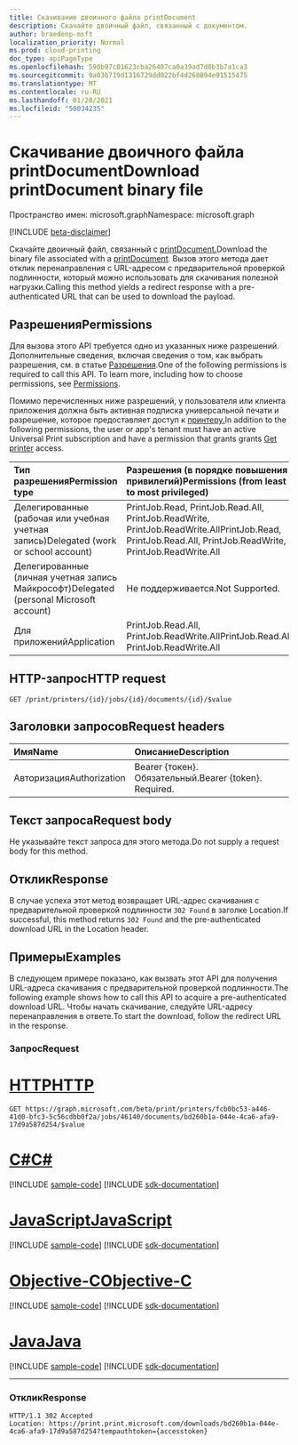 ```yaml
---
title: Скачивание двоичного файла printDocument
description: Скачайте двоичный файл, связанный с документом.
author: braedenp-msft
localization_priority: Normal
ms.prod: cloud-printing
doc_type: apiPageType
ms.openlocfilehash: 590b97c01623cba26407ca0a39ad7d0b3b7a1ca3
ms.sourcegitcommit: 9a03b719d1316729dd022bf4d268894e91515475
ms.translationtype: MT
ms.contentlocale: ru-RU
ms.lasthandoff: 01/28/2021
ms.locfileid: "50034235"
---
```

# <a name="download-printdocument-binary-file"></a><span data-ttu-id="5ec80-103">Скачивание двоичного файла printDocument</span><span class="sxs-lookup"><span data-stu-id="5ec80-103">Download printDocument binary file</span></span>

<span data-ttu-id="5ec80-104">Пространство имен: microsoft.graph</span><span class="sxs-lookup"><span data-stu-id="5ec80-104">Namespace: microsoft.graph</span></span>

[!INCLUDE [beta-disclaimer](../../includes/beta-disclaimer.md)]

<span data-ttu-id="5ec80-105">Скачайте двоичный файл, связанный с [printDocument.](../resources/printdocument.md)</span><span class="sxs-lookup"><span data-stu-id="5ec80-105">Download the binary file associated with a [printDocument](../resources/printdocument.md).</span></span> <span data-ttu-id="5ec80-106">Вызов этого метода дает отклик перенаправления с URL-адресом с предварительной проверкой подлинности, который можно использовать для скачивания полезной нагрузки.</span><span class="sxs-lookup"><span data-stu-id="5ec80-106">Calling this method yields a redirect response with a pre-authenticated URL that can be used to download the payload.</span></span>

## <a name="permissions"></a><span data-ttu-id="5ec80-107">Разрешения</span><span class="sxs-lookup"><span data-stu-id="5ec80-107">Permissions</span></span>
<span data-ttu-id="5ec80-p102">Для вызова этого API требуется одно из указанных ниже разрешений. Дополнительные сведения, включая сведения о том, как выбрать разрешения, см. в статье [Разрешения](/graph/permissions-reference).</span><span class="sxs-lookup"><span data-stu-id="5ec80-p102">One of the following permissions is required to call this API. To learn more, including how to choose permissions, see [Permissions](/graph/permissions-reference).</span></span>

<span data-ttu-id="5ec80-110">Помимо перечисленных ниже разрешений, у пользователя или клиента приложения должна быть активная подписка универсальной печати и разрешение, которое предоставляет доступ к [принтеру.](printer-get.md)</span><span class="sxs-lookup"><span data-stu-id="5ec80-110">In addition to the following permissions, the user or app's tenant must have an active Universal Print subscription and have a permission that grants grants [Get printer](printer-get.md) access.</span></span>

| <span data-ttu-id="5ec80-111">Тип разрешения</span><span class="sxs-lookup"><span data-stu-id="5ec80-111">Permission type</span></span>                        | <span data-ttu-id="5ec80-112">Разрешения (в порядке повышения привилегий)</span><span class="sxs-lookup"><span data-stu-id="5ec80-112">Permissions (from least to most privileged)</span></span>                  |
| :------------------------------------- | :----------------------------------------------------------- |
| <span data-ttu-id="5ec80-113">Делегированные (рабочая или учебная учетная запись)</span><span class="sxs-lookup"><span data-stu-id="5ec80-113">Delegated (work or school account)</span></span>     | <span data-ttu-id="5ec80-114">PrintJob.Read, PrintJob.Read.All, PrintJob.ReadWrite, PrintJob.ReadWrite.All</span><span class="sxs-lookup"><span data-stu-id="5ec80-114">PrintJob.Read, PrintJob.Read.All, PrintJob.ReadWrite, PrintJob.ReadWrite.All</span></span> |
| <span data-ttu-id="5ec80-115">Делегированные (личная учетная запись Майкрософт)</span><span class="sxs-lookup"><span data-stu-id="5ec80-115">Delegated (personal Microsoft account)</span></span> | <span data-ttu-id="5ec80-116">Не поддерживается.</span><span class="sxs-lookup"><span data-stu-id="5ec80-116">Not Supported.</span></span>                                               |
| <span data-ttu-id="5ec80-117">Для приложений</span><span class="sxs-lookup"><span data-stu-id="5ec80-117">Application</span></span>                            | <span data-ttu-id="5ec80-118">PrintJob.Read.All, PrintJob.ReadWrite.All</span><span class="sxs-lookup"><span data-stu-id="5ec80-118">PrintJob.Read.All, PrintJob.ReadWrite.All</span></span>                    |

## <a name="http-request"></a><span data-ttu-id="5ec80-119">HTTP-запрос</span><span class="sxs-lookup"><span data-stu-id="5ec80-119">HTTP request</span></span>
<!-- { "blockType": "ignored" } -->
```http
GET /print/printers/{id}/jobs/{id}/documents/{id}/$value
```
## <a name="request-headers"></a><span data-ttu-id="5ec80-120">Заголовки запросов</span><span class="sxs-lookup"><span data-stu-id="5ec80-120">Request headers</span></span>
| <span data-ttu-id="5ec80-121">Имя</span><span class="sxs-lookup"><span data-stu-id="5ec80-121">Name</span></span>          | <span data-ttu-id="5ec80-122">Описание</span><span class="sxs-lookup"><span data-stu-id="5ec80-122">Description</span></span>               |
| :------------ | :------------------------ |
| <span data-ttu-id="5ec80-123">Авторизация</span><span class="sxs-lookup"><span data-stu-id="5ec80-123">Authorization</span></span> | <span data-ttu-id="5ec80-p103">Bearer {токен}. Обязательный.</span><span class="sxs-lookup"><span data-stu-id="5ec80-p103">Bearer {token}. Required.</span></span> |

## <a name="request-body"></a><span data-ttu-id="5ec80-126">Текст запроса</span><span class="sxs-lookup"><span data-stu-id="5ec80-126">Request body</span></span>
<span data-ttu-id="5ec80-127">Не указывайте текст запроса для этого метода.</span><span class="sxs-lookup"><span data-stu-id="5ec80-127">Do not supply a request body for this method.</span></span>

## <a name="response"></a><span data-ttu-id="5ec80-128">Отклик</span><span class="sxs-lookup"><span data-stu-id="5ec80-128">Response</span></span>
<span data-ttu-id="5ec80-129">В случае успеха этот метод возвращает URL-адрес скачивания с предварительной проверкой подлинности `302 Found` в заголке Location.</span><span class="sxs-lookup"><span data-stu-id="5ec80-129">If successful, this method returns `302 Found` and the pre-authenticated download URL in the Location header.</span></span>

## <a name="examples"></a><span data-ttu-id="5ec80-130">Примеры</span><span class="sxs-lookup"><span data-stu-id="5ec80-130">Examples</span></span>
<span data-ttu-id="5ec80-131">В следующем примере показано, как вызвать этот API для получения URL-адреса скачивания с предварительной проверкой подлинности.</span><span class="sxs-lookup"><span data-stu-id="5ec80-131">The following example shows how to call this API to acquire a pre-authenticated download URL.</span></span> <span data-ttu-id="5ec80-132">Чтобы начать скачивание, следуйте URL-адресу перенаправления в ответе.</span><span class="sxs-lookup"><span data-stu-id="5ec80-132">To start the download, follow the redirect URL in the response.</span></span>

### <a name="request"></a><span data-ttu-id="5ec80-133">Запрос</span><span class="sxs-lookup"><span data-stu-id="5ec80-133">Request</span></span>

# <a name="http"></a>[<span data-ttu-id="5ec80-134">HTTP</span><span class="sxs-lookup"><span data-stu-id="5ec80-134">HTTP</span></span>](#tab/http)
<!-- {
  "blockType": "request",
  "name": "get_document_value"
}-->
```msgraph-interactive
GET https://graph.microsoft.com/beta/print/printers/fcb0bc53-a446-41d0-bfc3-5c56cdbb0f2a/jobs/46140/documents/bd260b1a-044e-4ca6-afa9-17d9a587d254/$value
```
# <a name="c"></a>[<span data-ttu-id="5ec80-135">C#</span><span class="sxs-lookup"><span data-stu-id="5ec80-135">C#</span></span>](#tab/csharp)
[!INCLUDE [sample-code](../includes/snippets/csharp/get-document-value-csharp-snippets.md)]
[!INCLUDE [sdk-documentation](../includes/snippets/snippets-sdk-documentation-link.md)]

# <a name="javascript"></a>[<span data-ttu-id="5ec80-136">JavaScript</span><span class="sxs-lookup"><span data-stu-id="5ec80-136">JavaScript</span></span>](#tab/javascript)
[!INCLUDE [sample-code](../includes/snippets/javascript/get-document-value-javascript-snippets.md)]
[!INCLUDE [sdk-documentation](../includes/snippets/snippets-sdk-documentation-link.md)]

# <a name="objective-c"></a>[<span data-ttu-id="5ec80-137">Objective-C</span><span class="sxs-lookup"><span data-stu-id="5ec80-137">Objective-C</span></span>](#tab/objc)
[!INCLUDE [sample-code](../includes/snippets/objc/get-document-value-objc-snippets.md)]
[!INCLUDE [sdk-documentation](../includes/snippets/snippets-sdk-documentation-link.md)]

# <a name="java"></a>[<span data-ttu-id="5ec80-138">Java</span><span class="sxs-lookup"><span data-stu-id="5ec80-138">Java</span></span>](#tab/java)
[!INCLUDE [sample-code](../includes/snippets/java/get-document-value-java-snippets.md)]
[!INCLUDE [sdk-documentation](../includes/snippets/snippets-sdk-documentation-link.md)]

---


### <a name="response"></a><span data-ttu-id="5ec80-139">Отклик</span><span class="sxs-lookup"><span data-stu-id="5ec80-139">Response</span></span>

<!-- {
  "blockType": "response",
  "truncated": true
} -->
```http
HTTP/1.1 302 Accepted
Location: https://print.print.microsoft.com/downloads/bd260b1a-044e-4ca6-afa9-17d9a587d254?tempauthtoken={accesstoken}
```
